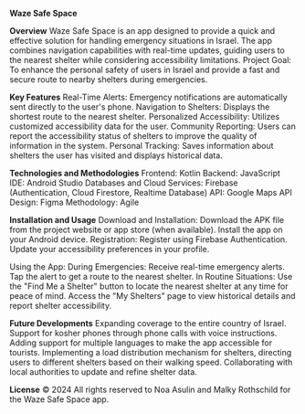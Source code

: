 **Waze Safe Space**

**Overview**
Waze Safe Space is an app designed to provide a quick and effective solution for handling emergency situations in Israel. 
The app combines navigation capabilities with real-time updates, guiding users to the nearest shelter while considering accessibility limitations.
Project Goal:
To enhance the personal safety of users in Israel and provide a fast and secure route to nearby shelters during emergencies.

**Key Features**
Real-Time Alerts: Emergency notifications are automatically sent directly to the user's phone.
Navigation to Shelters: Displays the shortest route to the nearest shelter.
Personalized Accessibility: Utilizes customized accessibility data for the user.
Community Reporting: Users can report the accessibility status of shelters to improve the quality of information in the system.
Personal Tracking: Saves information about shelters the user has visited and displays historical data.

**Technologies and Methodologies**
Frontend: Kotlin
Backend: JavaScript
IDE: Android Studio
Databases and Cloud Services: Firebase (Authentication, Cloud Firestore, Realtime Database)
API: Google Maps API
Design: Figma
Methodology: Agile

**Installation and Usage**
Download and Installation:
Download the APK file from the project website or app store (when available).
Install the app on your Android device.
Registration:
Register using Firebase Authentication.
Update your accessibility preferences in your profile.

Using the App:
During Emergencies:
Receive real-time emergency alerts.
Tap the alert to get a route to the nearest shelter.
In Routine Situations:
Use the "Find Me a Shelter" button to locate the nearest shelter at any time for peace of mind.
Access the "My Shelters" page to view historical details and report shelter accessibility.

**Future Developments**
Expanding coverage to the entire country of Israel.
Support for kosher phones through phone calls with voice instructions.
Adding support for multiple languages ​​to make the app accessible for tourists.
Implementing a load distribution mechanism for shelters, directing users to different shelters based on their walking speed.
Collaborating with local authorities to update and refine shelter data.

**License**
© 2024 All rights reserved to Noa Asulin and Malky Rothschild for the Waze Safe Space app.
